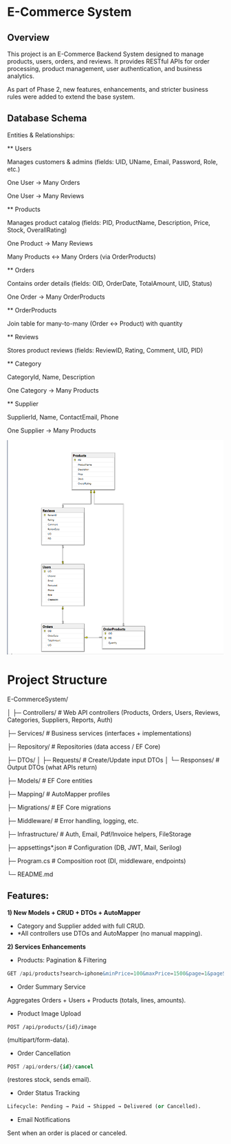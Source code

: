 ﻿# E-Commerce System

## Overview

This project is an E-Commerce Backend System designed to manage products, users, orders, and reviews.
It provides RESTful APIs for order processing, product management, user authentication, and business analytics.

As part of Phase 2, new features, enhancements, and stricter business rules were added to extend the base system.


## Database Schema

Entities & Relationships:

** Users

Manages customers & admins (fields: UID, UName, Email, Password, Role, etc.)

One User → Many Orders

One User → Many Reviews

** Products

Manages product catalog (fields: PID, ProductName, Description, Price, Stock, OverallRating)

One Product → Many Reviews

Many Products ↔ Many Orders (via OrderProducts)

** Orders

Contains order details (fields: OID, OrderDate, TotalAmount, UID, Status)

One Order → Many OrderProducts

** OrderProducts

Join table for many-to-many (Order ↔ Product) with quantity

** Reviews

Stores product reviews (fields: ReviewID, Rating, Comment, UID, PID)


** Category

CategoryId, Name, Description

One Category → Many Products


** Supplier

SupplierId, Name, ContactEmail, Phone

One Supplier → Many Products

![](1.png)


# Project Structure

E-CommerceSystem/

│
├─ Controllers/             # Web API controllers (Products, Orders, Users, Reviews, Categories, Suppliers, Reports, Auth)

├─ Services/                # Business services (interfaces + implementations)

├─ Repository/              # Repositories (data access / EF Core)

├─ DTOs/
│  ├─ Requests/             # Create/Update input DTOs
│  └─ Responses/            # Output DTOs (what APIs return)

├─ Models/                  # EF Core entities

├─ Mapping/                 # AutoMapper profiles

├─ Migrations/              # EF Core migrations

├─ Middleware/              # Error handling, logging, etc.

├─ Infrastructure/          # Auth, Email, Pdf/Invoice helpers, FileStorage

├─ appsettings*.json        # Configuration (DB, JWT, Mail, Serilog)

├─ Program.cs               # Composition root (DI, middleware, endpoints)

└─ README.md

## Features:

**1) New Models + CRUD + DTOs + AutoMapper**

* Category and Supplier added with full CRUD.
* *All controllers use DTOs and AutoMapper (no manual mapping).

**2) Services Enhancements**

* Products: Pagination & Filtering
```sql
GET /api/products?search=iphone&minPrice=100&maxPrice=1500&page=1&pageSize=20
```
* Order Summary Service

Aggregates Orders + Users + Products (totals, lines, amounts).

* Product Image Upload
```sal
POST /api/products/{id}/image
```  
(multipart/form-data).

* Order Cancellation
```sql
POST /api/orders/{id}/cancel 
```
(restores stock, sends email).

* Order Status Tracking
```sql 
Lifecycle: Pending → Paid → Shipped → Delivered (or Cancelled).
```
* Email Notifications

Sent when an order is placed or canceled.

